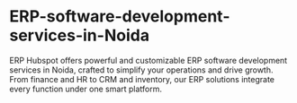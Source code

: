 # ERP-software-development-services-in-Noida
ERP Hubspot offers powerful and customizable ERP software development services in Noida, crafted to simplify your operations and drive growth. From finance and HR to CRM and inventory, our ERP solutions integrate every function under one smart platform.

